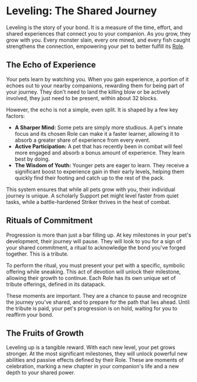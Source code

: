 # Leveling: The Shared Journey

Leveling is the story of your bond. It is a measure of the time, effort, and shared experiences that connect you to your companion. As you grow, they grow with you. Every monster slain, every ore mined, and every fish caught strengthens the connection, empowering your pet to better fulfill its [Role](roles.md).

## The Echo of Experience

Your pets learn by watching you. When you gain experience, a portion of it echoes out to your nearby companions, rewarding them for being part of your journey. They don't need to land the killing blow or be actively involved, they just need to be present, within about 32 blocks.

However, the echo is not a simple, even split. It is shaped by a few key factors:

*   **A Sharper Mind:** Some pets are simply more studious. A pet's innate focus and its chosen Role can make it a faster learner, allowing it to absorb a greater share of experience from every event.
*   **Active Participation:** A pet that has recently been in combat will feel more engaged and absorb a bonus amount of experience. They learn best by doing.
*   **The Wisdom of Youth:** Younger pets are eager to learn. They receive a significant boost to experience gain in their early levels, helping them quickly find their footing and catch up to the rest of the pack.

This system ensures that while all pets grow with you, their individual journey is unique. A scholarly Support pet might level faster from quiet tasks, while a battle-hardened Striker thrives in the heat of combat.

## Rituals of Commitment

Progression is more than just a bar filling up. At key milestones in your pet's development, their journey will pause. They will look to you for a sign of your shared commitment, a ritual to acknowledge the bond you've forged together. This is a tribute.

To perform the ritual, you must present your pet with a specific, symbolic offering while sneaking. This act of devotion will unlock their milestone, allowing their growth to continue. Each Role has its own unique set of tribute offerings, defined in its datapack.

These moments are important. They are a chance to pause and recognize the journey you've shared, and to prepare for the path that lies ahead. Until the tribute is paid, your pet's progression is on hold, waiting for you to reaffirm your bond.

## The Fruits of Growth

Leveling up is a tangible reward. With each new level, your pet grows stronger. At the most significant milestones, they will unlock powerful new abilities and passive effects defined by their Role. These are moments of celebration, marking a new chapter in your companion's life and a new depth to your shared power.